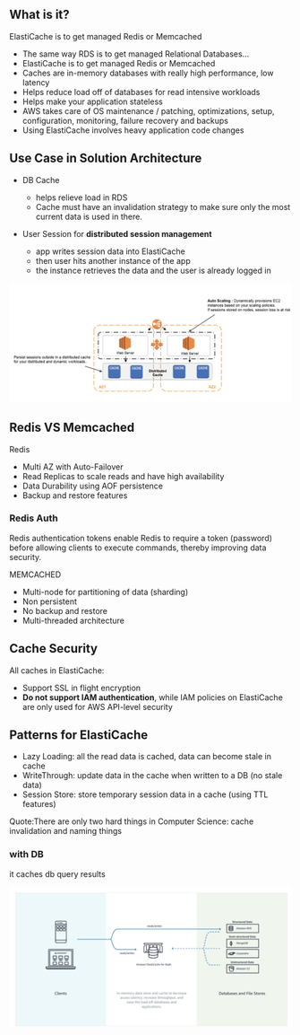## What is it?
ElastiCache is to get managed Redis or Memcached

- The same way RDS is to get managed Relational Databases...
- ElastiCache is to get managed Redis or Memcached
- Caches are in-memory databases with really high performance, low latency
- Helps reduce load off of databases for read intensive workloads
- Helps make your application stateless
- AWS takes care of OS maintenance / patching, optimizations, setup, configuration, monitoring, failure recovery and backups
- Using ElastiCache involves heavy application code changes

## Use Case in Solution Architecture

- DB Cache
    - helps relieve load in RDS
    - Cache must have an invalidation strategy to make sure only the most current data is used in there.

- User Session for **distributed session management**
    - app writes session data into ElastiCache
    - then user hits another instance of the app
    - the instance retrieves the data and the user is already logged in  

![Alt text](../images/elasticcache-session.png)

    
## Redis VS Memcached

Redis
- Multi AZ with Auto-Failover
- Read Replicas to scale reads and have high availability
- Data Durability using AOF persistence
- Backup and restore features 

### Redis Auth
Redis authentication tokens enable Redis to require a token (password) before allowing clients to execute commands, thereby improving data security.

MEMCACHED
- Multi-node for partitioning of data (sharding)
- Non persistent
- No backup and restore
- Multi-threaded architecture

## Cache Security

All caches in ElastiCache:
- Support SSL in flight encryption
- **Do not support IAM authentication**, while IAM policies on ElastiCache are only used for AWS API-level security

## Patterns for ElastiCache
- Lazy Loading: all the read data is cached, data can become stale in cache
- WriteThrough: update data in the cache when written to a DB (no stale data)
- Session Store: store temporary session data in a cache (using TTL features)   

Quote:There are only two hard things in Computer Science: cache invalidation and naming things

### with DB
it caches db query results

![Alt_text](../images/elastic-db.png)
